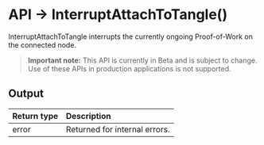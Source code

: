 # API -> InterruptAttachToTangle()
InterruptAttachToTangle interrupts the currently ongoing Proof-of-Work on the connected node.
> **Important note:** This API is currently in Beta and is subject to change. Use of these APIs in production applications is not supported.




## Output

| Return type     | Description |
|:---------------|:--------|
| error | Returned for internal errors. |



